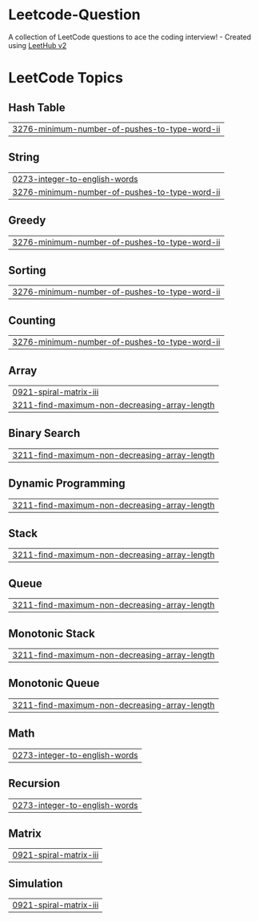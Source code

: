 # Leetcode-Question
A collection of LeetCode questions to ace the coding interview! - Created using [LeetHub v2](https://github.com/arunbhardwaj/LeetHub-2.0)

<!---LeetCode Topics Start-->
# LeetCode Topics
## Hash Table
|  |
| ------- |
| [3276-minimum-number-of-pushes-to-type-word-ii](https://github.com/deepakkumar55/Leetcode-Question/tree/master/3276-minimum-number-of-pushes-to-type-word-ii) |
## String
|  |
| ------- |
| [0273-integer-to-english-words](https://github.com/deepakkumar55/Leetcode-Question/tree/master/0273-integer-to-english-words) |
| [3276-minimum-number-of-pushes-to-type-word-ii](https://github.com/deepakkumar55/Leetcode-Question/tree/master/3276-minimum-number-of-pushes-to-type-word-ii) |
## Greedy
|  |
| ------- |
| [3276-minimum-number-of-pushes-to-type-word-ii](https://github.com/deepakkumar55/Leetcode-Question/tree/master/3276-minimum-number-of-pushes-to-type-word-ii) |
## Sorting
|  |
| ------- |
| [3276-minimum-number-of-pushes-to-type-word-ii](https://github.com/deepakkumar55/Leetcode-Question/tree/master/3276-minimum-number-of-pushes-to-type-word-ii) |
## Counting
|  |
| ------- |
| [3276-minimum-number-of-pushes-to-type-word-ii](https://github.com/deepakkumar55/Leetcode-Question/tree/master/3276-minimum-number-of-pushes-to-type-word-ii) |
## Array
|  |
| ------- |
| [0921-spiral-matrix-iii](https://github.com/deepakkumar55/Leetcode-Question/tree/master/0921-spiral-matrix-iii) |
| [3211-find-maximum-non-decreasing-array-length](https://github.com/deepakkumar55/Leetcode-Question/tree/master/3211-find-maximum-non-decreasing-array-length) |
## Binary Search
|  |
| ------- |
| [3211-find-maximum-non-decreasing-array-length](https://github.com/deepakkumar55/Leetcode-Question/tree/master/3211-find-maximum-non-decreasing-array-length) |
## Dynamic Programming
|  |
| ------- |
| [3211-find-maximum-non-decreasing-array-length](https://github.com/deepakkumar55/Leetcode-Question/tree/master/3211-find-maximum-non-decreasing-array-length) |
## Stack
|  |
| ------- |
| [3211-find-maximum-non-decreasing-array-length](https://github.com/deepakkumar55/Leetcode-Question/tree/master/3211-find-maximum-non-decreasing-array-length) |
## Queue
|  |
| ------- |
| [3211-find-maximum-non-decreasing-array-length](https://github.com/deepakkumar55/Leetcode-Question/tree/master/3211-find-maximum-non-decreasing-array-length) |
## Monotonic Stack
|  |
| ------- |
| [3211-find-maximum-non-decreasing-array-length](https://github.com/deepakkumar55/Leetcode-Question/tree/master/3211-find-maximum-non-decreasing-array-length) |
## Monotonic Queue
|  |
| ------- |
| [3211-find-maximum-non-decreasing-array-length](https://github.com/deepakkumar55/Leetcode-Question/tree/master/3211-find-maximum-non-decreasing-array-length) |
## Math
|  |
| ------- |
| [0273-integer-to-english-words](https://github.com/deepakkumar55/Leetcode-Question/tree/master/0273-integer-to-english-words) |
## Recursion
|  |
| ------- |
| [0273-integer-to-english-words](https://github.com/deepakkumar55/Leetcode-Question/tree/master/0273-integer-to-english-words) |
## Matrix
|  |
| ------- |
| [0921-spiral-matrix-iii](https://github.com/deepakkumar55/Leetcode-Question/tree/master/0921-spiral-matrix-iii) |
## Simulation
|  |
| ------- |
| [0921-spiral-matrix-iii](https://github.com/deepakkumar55/Leetcode-Question/tree/master/0921-spiral-matrix-iii) |
<!---LeetCode Topics End-->